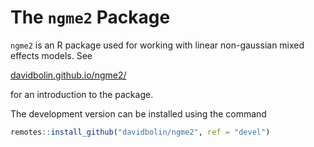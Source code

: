 # The `ngme2` Package

`ngme2` is an R package used for working with linear non-gaussian mixed effects models. See

[davidbolin.github.io/ngme2/](https://davidbolin.github.io/ngme2/)

for an introduction to the package.

The development version can be installed using the command

```r
remotes::install_github("davidbolin/ngme2", ref = "devel")
```

